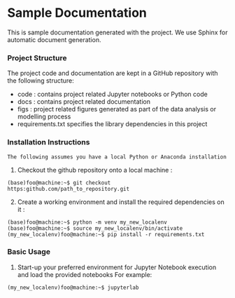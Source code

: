 # Sample Documentation

This is sample documentation generated with the project. We use Sphinx for automatic document generation.

### Project Structure

The project code and documentation are kept in a GitHub repository with the following structure:
  - code : contains project related Jupyter notebooks or Python code
  - docs : contains project related documentation 
  - figs : project related figures generated as part of the data analysis or modelling process
  - requirements.txt specifies the library dependencies in this project

### Installation Instructions
```{note}
The following assumes you have a local Python or Anaconda installation
```

 1. Checkout the github repository onto a local machine :

 ```console
(base)foo@machine:~$ git checkout https:github.com/path_to_repository.git
```

 2. Create a working environment and install the required dependencies on it :
 
 ```console
(base)foo@machine:~$ python -m venv my_new_localenv 
(base)foo@machine:~$ source my_new_localenv/bin/activate 
(my_new_localenv)foo@machine:~$ pip install -r requirements.txt 
```

 ### Basic Usage

 1. Start-up your preferred environment for Jupyter Notebook execution and load the provided notebooks
    For example:   
 ```console
(my_new_localenv)foo@machine:~$ jupyterlab 
```

